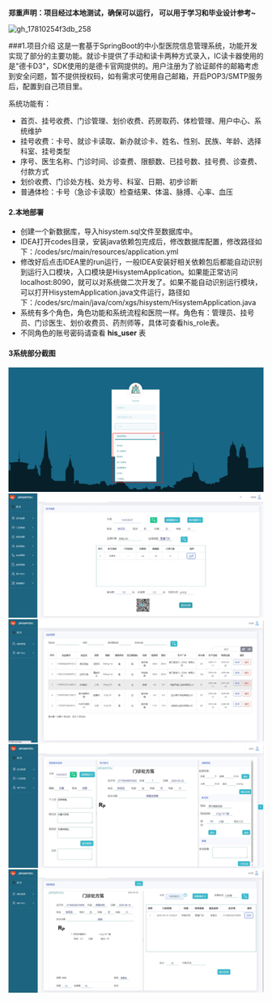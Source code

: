  **郑重声明：项目经过本地测试，确保可以运行， 可以用于学习和毕业设计参考~** 

![gh_17810254f3db_258](https://github.com/user-attachments/assets/5cfc1e7b-6034-4bb8-8b0e-8d3f25b76b57)


###1.项目介绍
    这是一套基于SpringBoot的中小型医院信息管理系统，功能开发实现了部分的主要功能。就诊卡提供了手动和读卡两种方式录入，IC读卡器使用的是"德卡D3"，SDK使用的是德卡官网提供的。用户注册为了验证邮件的邮箱考虑到安全问题，暂不提供授权码，如有需求可使用自己邮箱，开启POP3/SMTP服务后，配置到自己项目里。

系统功能有：

- 首页、挂号收费、门诊管理、划价收费、药房取药、体检管理、用户中心、系统维护
- 挂号收费：卡号、就诊卡读取、新办就诊卡、姓名、性别、民族、年龄、选择科室、挂号类型
- 序号、医生名称、门诊时间、诊查费、限额数、已挂号数、挂号费、诊查费、付款方式
- 划价收费、门诊处方栈、处方号、科室、日期、初步诊断
- 普通体检：卡号（急诊卡读取）检查结果、体温、脉搏、心率、血压

#### 2.本地部署

- 创建一个新数据库，导入hisystem.sql文件至数据库中。
- IDEA打开codes目录，安装java依赖包完成后，修改数据库配置，修改路径如下：/codes/src/main/resources/application.yml
- 修改好后点击IDEA里的run运行，一般IDEA安装好相关依赖包后都能自动识别到运行入口模块，入口模块是HisystemApplication。如果能正常访问localhost:8090，就可以对系统做二次开发了。如果不能自动识别运行模块，可以打开HisystemApplication.java文件运行，路径如下：/codes/src/main/java/com/xgs/hisystem/HisystemApplication.java
- 系统有多个角色，角色功能和系统流程和医院一样。角色有：管理员、挂号员、门诊医生、划价收费员、药剂师等，具体可查看his_role表。
- 不同角色的账号密码请查看 **his_user** 表

#### 3系统部分截图
![输入图片说明](2.png)![输入图片说明](1.png)![输入图片说明](3.png)![输入图片说明](4.png)![输入图片说明](5.png)
